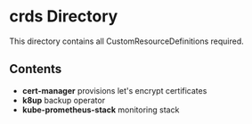 # crds Directory

This directory contains all CustomResourceDefinitions required.

## Contents

- **cert-manager** provisions let's encrypt certificates
- **k8up** backup operator
- **kube-prometheus-stack** monitoring stack
